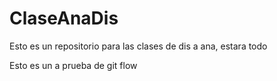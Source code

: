 # ClaseAnaDis
Esto es un repositorio para las clases de dis a ana, estara todo

Esto es un a prueba de git flow

